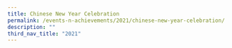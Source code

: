 ```yaml
---
title: Chinese New Year Celebration
permalink: /events-n-achievements/2021/chinese-new-year-celebration/
description: ""
third_nav_title: "2021"
---
```

